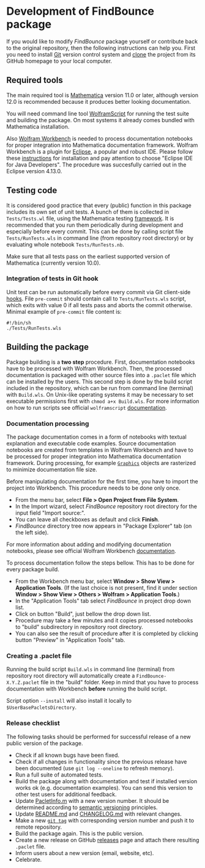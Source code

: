 # Development of FindBounce package

If you would like to modify _FindBounce_ package yourself or contribute back to the original repository,
then the following instructions can help you.
First you need to install [Git](https://git-scm.com/) version control system and
[clone](https://help.github.com/articles/cloning-a-repository/) the project
from its GitHub homepage to your local computer.

## Required tools

The main required tool is [Mathematica](https://www.wolfram.com/mathematica/) version 11.0 or later,
although version 12.0 is recommended because it produces better looking documentation.

You will need command line tool [WolframScript](https://www.wolfram.com/wolframscript/)
for running the test suite and building the package.
On most systems it already comes bundled with Mathematica installation.

Also [Wolfram Workbench](https://www.wolfram.com/workbench/) is needed to
process documentation notebooks for proper integration into Mathematica
documentation framework.
Wolfram Workbench is a plugin for [Eclipse](https://www.eclipse.org/), a popular and robust IDE.
Please follow these [instructions](http://support.wolfram.com/kb/27221) for installation
and pay attention to choose "Eclipse IDE for Java Developers". The procedure was succesfully
carried out in the Eclipse version 4.13.0.

## Testing code

It is considered good practice that every (public) function in this package includes its own set of unit tests.
A bunch of them is collected in `Tests/Tests.wl` file, using the Mathematica testing
[framework](https://reference.wolfram.com/language/guide/SystematicTestingAndVerification.html).
It is recommended that you run them periodically during development and especially before every commit.
This can be done by calling script file `Tests/RunTests.wls` in command line
(from repository root directory) or by evaluating whole notebook `Tests/RunTests.nb`.

Make sure that all tests pass on the earliest supported version of Mathematica (currently version 10.0).

### Integration of tests in Git hook

Unit test can be run automatically before every commit via Git client-side
[hooks](https://git-scm.com/book/en/v2/Customizing-Git-Git-Hooks).
File `pre-commit` should contain call to `Tests/RunTests.wls` script,
which exits with value 0 if all tests pass and aborts the commit otherwise.
Minimal example of `pre-commit` file content is:

    #!/bin/sh
    ./Tests/RunTests.wls

## Building the package

Package building is a __two step__ procedure.
First, documentation notebooks have to be processed with Wolfram Workbench.
Then, the processed documentation is packaged with other source files into
a `.paclet` file which can be installed by the users.
This second step is done by the build script included in the repository,
which can be run from command line (terminal) with `Build.wls`.
On Unix-like operating systems it may be necessary to set executable permissions first
with `chmod a+x Build.wls`.
For more information on how to run scripts see official `wolframscript`
[documentation](https://reference.wolfram.com/language/ref/program/wolframscript.html).

### Documentation processing

The package documentation comes in a form of notebooks with textual explanation
and executable code examples.
Source documentation notebooks are created from templates in Wolfram Workbench and
have to be processed for proper integration into Mathematica documentation framework.
During processing, for example [`Graphics`](https://reference.wolfram.com/language/ref/Graphics.html)
objects are rasterized to minimize documentation file size.

Before manipulating documentation for the first time, you have to import
the project into Workbench. This procedure needs to be done only once.

* From the menu bar, select __File > Open Project from File System__.
* In the Import wizard, select _FindBounce_ repository root directory for
the input field "Import source:".
* You can leave all checkboxes as default and click __Finish__.
* _FindBounce_ directory tree now appears in "Package Explorer" tab (on the left side).

For more information about adding and modifying documentation notebooks, please see official
Wolfram Workbench [documentation](https://reference.wolfram.com/workbench/index.jsp).

To process documentation follow the steps bellow.
This has to be done for every package build.

* From the Workbench menu bar, select __Window > Show View > Application Tools__.
(If the last choice is not present, find it under section
__Window > Show View > Others > Wolfram > Application Tools__.)
* In the "Application Tools" tab select _FindBounce_ in project drop down list.
* Click on button "Build", just bellow the drop down list.
* Procedure may take a few minutes and it copies processed notebooks to
"build" subdirectory in repository root directory.
* You can also see the result of procedure after it is completed
by clicking button "Preview" in "Application Tools" tab.

### Creating a .paclet file

Running the build script `Build.wls` in command line (terminal) from repository root directory
will automatically create a `FindBounce-X.Y.Z.paclet` file in the "build"
folder.
Keep in mind that you have to process documentation with Workbench __before__
running the build script.

Script option `--install` will also install it locally to `$UserBasePacletsDirectory`.

### Release checklist

The following tasks should be performed for successful release of a new public version of the package.

* Check if all known bugs have been fixed.
* Check if all changes in functionality since the previous release have been documented
(use `git log --oneline` to refresh memory).
* Run a full suite of automated tests.
* Build the package along with documentation and test if installed version works ok (e.g. documentation examples).
You can send this version to other test users for additional feedback.
* Update [PacletInfo.m]( PacletInfo.m ) with a new version number.
It should be determined according to [semantic versioning](https://semver.org/) principles.
* Update [README.md]( README.md ) and [CHANGELOG.md]( CHANGELOG.md ) with relevant changes.
* Make a new [`git tag`](https://git-scm.com/book/en/v2/Git-Basics-Tagging)
with corresponding version number and push it to remote repository.
* Build the package again. This is the public version.
* Create a new release on GitHub [releases](https://github.com/vguada/FindBounce/releases)
page and attach there resulting `.paclet` file.
* Inform users about a new version (email, website, etc).
* Celebrate.

